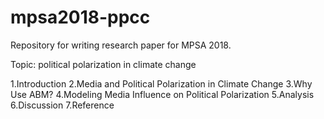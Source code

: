 # mpsa2018-ppcc
Repository for writing research paper for MPSA 2018.

Topic: political polarization in climate change

1.Introduction
2.Media and Political Polarization in Climate Change
3.Why Use ABM?
4.Modeling Media Influence on Political Polarization
5.Analysis
6.Discussion
7.Reference

